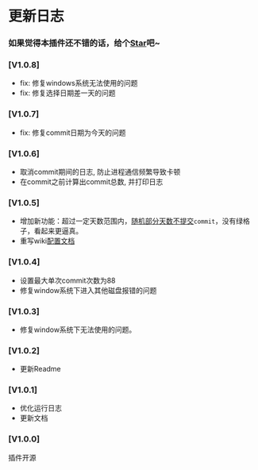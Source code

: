 # 更新日志

### 如果觉得本插件还不错的话，给个[Star](https://github.com/OBKoro1/autoCommit)吧~

### [V1.0.8]

* fix: 修复windows系统无法使用的问题
* fix: 修复选择日期差一天的问题
### [V1.0.7]

* fix: 修复commit日期为今天的问题

### [V1.0.6]

* 取消commit期间的日志, 防止进程通信频繁导致卡顿
* 在commit之前计算出commit总数, 并打印日志

### [V1.0.5]

* 增加新功能：超过一定天数范围内，[随机部分天数不提交](https://github.com/OBKoro1/autoCommit/wiki/%E9%85%8D%E7%BD%AE%E5%8F%8A%E4%BD%BF%E7%94%A8%E8%AF%B4%E6%98%8E#%E9%97%B4%E9%9A%94%E6%8F%90%E4%BA%A4)`commit`，没有绿格子，看起来更逼真。
* 重写wiki[配置文档](https://github.com/OBKoro1/autoCommit/wiki/%E9%85%8D%E7%BD%AE%E5%8F%8A%E4%BD%BF%E7%94%A8%E8%AF%B4%E6%98%8E)

### [V1.0.4]

* 设置最大单次commit次数为88
* 修复window系统下进入其他磁盘报错的问题

### [V1.0.3]

* 修复window系统下无法使用的问题。

### [V1.0.2]

* 更新Readme

### [V1.0.1]

* 优化运行日志
* 更新文档


### [V1.0.0]

插件开源
